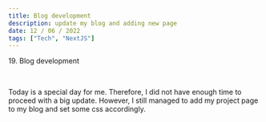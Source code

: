 ```yaml
---
title: Blog development
description: update my blog and adding new page
date: 12 / 06 / 2022
tags: ["Tech", "NextJS"]
---
```


<p>19. Blog development</p>

<br/>
<p> Today is a special day for me. Therefore, I did not have enough time to proceed with a big update. However, I still managed to add my project page to my blog and set some css accordingly.
</p>
